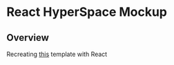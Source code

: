 # React HyperSpace Mockup

## Overview

Recreating [this](https://html5up.net/uploads/demos/hyperspace/) template with React 
